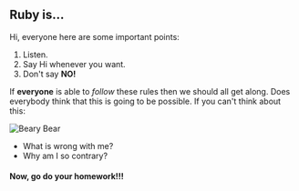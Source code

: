 ## Ruby is...

Hi, everyone here are some important points:

1. Listen.
2. Say Hi whenever you want.
3. Don't say **NO!**

If **everyone** is able to _follow_ these rules then we should all get along. Does everybody think that this is going to be possible. If you can't think about this:

![Beary Bear](https://images.unsplash.com/photo-1530595467537-0b5996c41f2d?ixlib=rb-1.2.1&w=1000&q=80)

* What is wrong with me?
* Why am I so contrary?

#### Now, go do your homework!!!